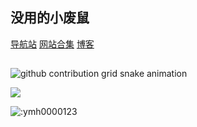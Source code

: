 ## 没用的小废鼠
[导航站](https://ymh0000123.github.io/)
[网站合集](https://ymh0000123.github.io/wzhj/)
[博客](https://xiaofeishu-boke.netlify.app/)
##
<picture>
  <source media="(prefers-color-scheme: dark)" srcset="https://cdn.jsdelivr.net/gh/ymh0000123/ymh0000123@output/github-contribution-grid-snake-dark.svg">
  <source media="(prefers-color-scheme: light)" srcset="https://cdn.jsdelivr.net/gh/ymh0000123/ymh0000123@output/github-contribution-grid-snake.svg">
  <img alt="github contribution grid snake animation" src="https://cdn.jsdelivr.net/gh/ymh0000123/ymh0000123@output/github-contribution-grid-snake.svg">
</picture>

![](https://cdn.jsdelivr.net/gh/ymh0000123/ymh0000123@main/profile-summary-card-output/apprentice/1-repos-per-language.svg)

<img src="https://count.getloli.com/get/@:ymh0000123" alt=":ymh0000123" />

